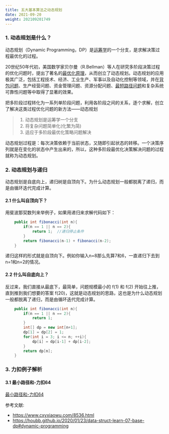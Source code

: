 ```yaml
---
title: 五大基本算法之动态规划
date: 2021-09-20
weight: 202109201749
---
```


### 1. 动态规划是什么？

动态规划（Dynamic Programming，DP）是[运筹学](https://baike.sogou.com/lemma/ShowInnerLink.htm?lemmaId=168782&ss_c=ssc.citiao.link)的一个分支，是求解决策过程最优化的过程。

20世纪50年代初，美国数学家贝尔曼（R.Bellman）等人在研究多阶段决策过程的优化问题时，提出了著名的[最优化原理](https://baike.sogou.com/lemma/ShowInnerLink.htm?lemmaId=420583&ss_c=ssc.citiao.link)，从而创立了动态规划。动态规划的应用极其广泛，包括工程技术、经济、工业生产、军事以及自动化控制等领域，并在[背包问题](https://baike.sogou.com/lemma/ShowInnerLink.htm?lemmaId=7898479&ss_c=ssc.citiao.link)、生产经营问题、资金管理问题、资源分配问题、[最短路径问题](https://baike.sogou.com/lemma/ShowInnerLink.htm?lemmaId=1951740&ss_c=ssc.citiao.link)和复杂系统可靠性问题等中取得了显著的效果。

把多阶段过程转化为一系列单阶段问题，利用各阶段之间的关系，逐个求解，创立了解决这类过程优化问题的新方法——动态规划

> 1. 动态规划是运筹学一个分支
> 2. 将复杂问题简单化(化繁为简)
> 3. 适应于多阶段最优化策略问题解决

动态规划过程是：每次决策依赖于当前状态，又随即引起状态的转移。一个决策序列就是在变化的状态中产生出来的，所以，这种多阶段最优化决策解决问题的过程就称为动态规划。

### 2. 动态规划与递归

动态规划是自底向上，递归树是自顶向下。为什么动态规划一般都脱离了递归，而是由循环迭代完成计算。

#### 2.1 什么叫自顶向下？

用斐波那契数列来举例子，如果用递归来求解代码如下：

```java
    public int fibonacci(int n){
        if(n == 1 || n == 2){
            return 1;  //递归停止条件
        }
        return fibonacci(n-1) + fibonacci(n-2);
    }
```

递归这样的形式就是自顶向下。例如你输入n=8那么先算7和6，一直递归下去到n=1和n=2的情况。

#### 2.2 什么叫自底向上？

反过来，我们直接从最底下，最简单，问题规模最小的 f(1) 和 f(2) 开始往上推，直到推到我们想要的答案 f(20)，这就是动态规划的思路，这也是为什么动态规划一般都脱离了递归，而是由循环迭代完成计算。

```java
    public int fibonacci(int n){
        if(n == 1 || n == 2){
            return 1;
        }
        int[] dp = new int[n+1];
        dp[1] = dp[2] = 1;
        for(int i = 3; i <= n; ++i){
            dp[i] = dp[i-1] + dp[i-2];
        }
        return dp[n];
    }
```

### 3. 力扣例子解析

#### 3.1 最小路径和-力扣64

[最小路径和-力扣64](https://leetcode-cn.com/problems/minimum-path-sum/)









参考文献:

- https://www.cxyxiaowu.com/8536.html
- https://houbb.github.io/2020/01/23/data-struct-learn-07-base-dp#dynamic-programming
